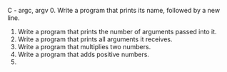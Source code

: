 C - argc, argv
0. Write a program that prints its name, followed by a new line.
1. Write a program that prints the number of arguments passed into it.
2. Write a program that prints all arguments it receives.
3. Write a program that multiplies two numbers.
4. Write a program that adds positive numbers.
5. 
